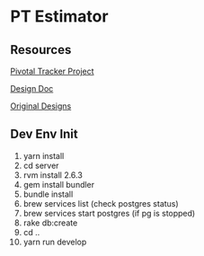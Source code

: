 # PT Estimator

## Resources

[Pivotal Tracker Project](https://www.pivotaltracker.com/n/projects/2354450)

[Design Doc](https://paper.dropbox.com/doc/PT-Estimator--AfCObrQ6NOkdv113xWrh3oGNAQ-5uQ31HqitmrW9Fsp4b0ue)

[Original Designs](https://projects.invisionapp.com/share/GVSGGEN528N#/screens/220994025)

## Dev Env Init

1. yarn install
2. cd server
3. rvm install 2.6.3
4. gem install bundler
4. bundle install
4. brew services list (check postgres status)
5. brew services start postgres (if pg is stopped)
6. rake db:create
7. cd ..
8. yarn run develop
